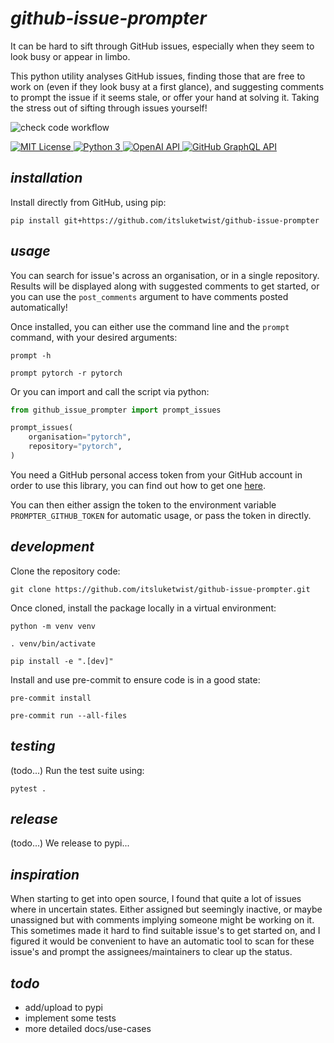 # *github-issue-prompter*

It can be hard to sift through GitHub issues, especially when they seem to look busy or appear in limbo. 

This python utility analyses GitHub issues, finding those that are free to work on (even if they look busy at a first 
glance), and suggesting comments to prompt the issue if it seems stale, or offer your hand at solving it.
Taking the stress out of sifting through issues yourself!

![check code workflow](https://github.com/itsluketwist/github-issue-prompter/actions/workflows/check.yaml/badge.svg)

<div>
    <!-- badges from : https://shields.io/ -->
    <!-- logos available : https://simpleicons.org/ -->
    <a href="https://opensource.org/licenses/MIT">
        <img alt="MIT License" src="https://img.shields.io/badge/Licence-MIT-C10606?style=for-the-badge&logo=docs&logoColor=white" />
    </a>
    <a href="https://www.python.org/">
        <img alt="Python 3" src="https://img.shields.io/badge/Python_3-37709F?style=for-the-badge&logo=python&logoColor=white" />
    </a>
    <a href="https://openai.com/blog/openai-api">
        <img alt="OpenAI API" src="https://img.shields.io/badge/OpenAI_API-412991?style=for-the-badge&logo=openai&logoColor=white" />
    </a>
    <a href="https://docs.github.com/en/graphql">
        <img alt="GitHub GraphQL API" src="https://img.shields.io/badge/GitHub_GraphQL_API-181717?style=for-the-badge&logo=github&logoColor=white" />
    </a>
</div>

## *installation*

Install directly from GitHub, using pip:

```shell
pip install git+https://github.com/itsluketwist/github-issue-prompter
```

## *usage*

You can search for issue's across an organisation, or in a single repository. Results will be displayed along with 
suggested comments to get started, or you can use the `post_comments` argument to have comments posted automatically!

Once installed, you can either use the command line and the `prompt` command, with your desired arguments:

```shell
prompt -h

prompt pytorch -r pytorch
```

Or you can import and call the script via python:

```python
from github_issue_prompter import prompt_issues

prompt_issues(
    organisation="pytorch",
    repository="pytorch",
)
```

You need a GitHub personal access token from your GitHub account in order to use this library, 
you can find out how to get one 
[here](https://docs.github.com/en/enterprise-server@3.6/authentication/keeping-your-account-and-data-secure/managing-your-personal-access-tokens).

You can then either assign the token to the environment variable `PROMPTER_GITHUB_TOKEN` for automatic usage, 
or pass the token in directly.

## *development*

Clone the repository code:

```shell
git clone https://github.com/itsluketwist/github-issue-prompter.git
```

Once cloned, install the package locally in a virtual environment:

```shell
python -m venv venv

. venv/bin/activate

pip install -e ".[dev]"
```

Install and use pre-commit to ensure code is in a good state:

```shell
pre-commit install

pre-commit run --all-files
```


## *testing*

(todo...) Run the test suite using:

```shell
pytest .
```


## *release*

(todo...) We release to pypi...


## *inspiration*

When starting to get into open source, I found that quite a lot of issues where in uncertain states. 
Either assigned but seemingly inactive, or maybe unassigned but with comments implying someone might be working on it. 
This sometimes made it hard to find suitable issue's to get started on, and I figured it would be convenient to have 
an automatic tool to scan for these issue's and prompt the assignees/maintainers to clear up the status.

## *todo*

- add/upload to pypi
- implement some tests
- more detailed docs/use-cases
